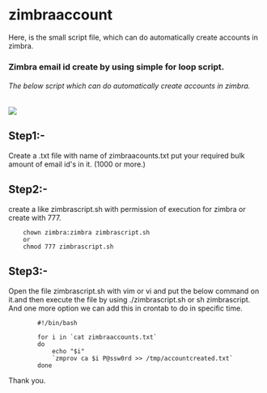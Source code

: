 # zimbraaccount
Here, is the small script file, which can do automatically create accounts in zimbra.

### Zimbra email id create by using simple for loop script.

###### The below script which can do automatically create accounts in zimbra.

![](https://pbs.twimg.com/profile_images/644236751842766848/9bneglSp.png)

Step1:- 
-
Create a .txt file with name of zimbraacounts.txt put your required bulk amount of         email id's in it. (1000 or more.)

Step2:-
-
create a like zimbrascript.sh with permission of execution for zimbra or create with 777.

        chown zimbra:zimbra zimbrascript.sh
        or
        chmod 777 zimbrascript.sh

Step3:-      
-
Open the file zimbrascript.sh with vim or vi and put the below command on it.and then execute the file by using ./zimbrascript.sh or sh zimbrascript. And one more option we can add this in crontab to do in specific time.


            #!/bin/bash
            
            for i in `cat zimbraaccounts.txt`
            do      
            	echo "$i"
                `zmprov ca $i P@ssw0rd >> /tmp/accountcreated.txt`
            done
                
Thank you.                
